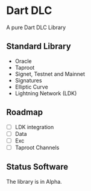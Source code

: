 # Dart DLC

 A pure Dart  DLC Library 

 ## Standard Library

- Oracle
- Taproot
- Signet, Testnet and Mainnet
- Signatures
- Elliptic Curve
- Lightning Network (LDK)

## Roadmap

- [ ] LDK integration
- [ ] Data
- [ ] Exc
- [ ] Taproot Channels

## Status Software

The library is in Alpha.
